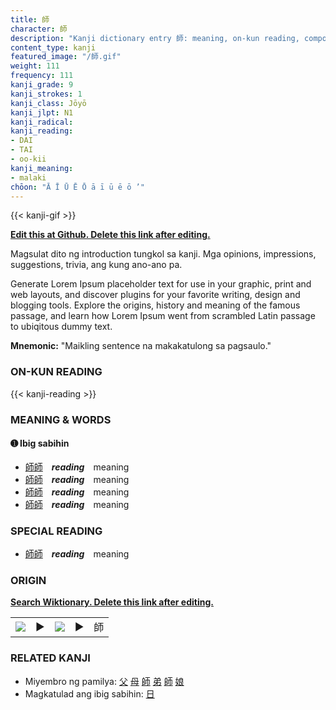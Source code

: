 ```yaml
---
title: 師
character: 師
description: "Kanji dictionary entry 師: meaning, on-kun reading, compounds, origin, related kanji"
content_type: kanji
featured_image: "/師.gif"
weight: 111
frequency: 111
kanji_grade: 9
kanji_strokes: 1
kanji_class: Jōyō
kanji_jlpt: N1
kanji_radical: 
kanji_reading: 
- DAI
- TAI
- oo-kii
kanji_meaning:
- malaki
chōon: "Ā Ī Ū Ē Ō ā ī ū ē ō ’"
---
```

[//]: # (Don't edit the line below. Kanji animated GIF code is automatically generated.)
{{< kanji-gif >}}

[//]: # (Edit below this line.)

**[Edit this at Github. Delete this link after editing.](https://github.com/tim0g/tim/tree/main/content/kanji/師/index.md)**

Magsulat dito ng introduction tungkol sa kanji. Mga opinions, impressions, suggestions, trivia, ang kung ano-ano pa.

Generate Lorem Ipsum placeholder text for use in your graphic, print and web layouts, and discover plugins for your favorite writing, design and blogging tools. Explore the origins, history and meaning of the famous passage, and learn how Lorem Ipsum went from scrambled Latin passage to ubiqitous dummy text.
 
**Mnemonic:** "Maikling sentence na makakatulong sa pagsaulo."

### ON-KUN READING

[//]: # (Don't edit the line below. ON-KUN READING code is automatically generated.)
{{< kanji-reading >}}

### MEANING & WORDS

#### ➊ **Ibig sabihin**
  - [師](../師)[師](../師)　***reading***　meaning
  - [師](../師)[師](../師)　***reading***　meaning
  - [師](../師)[師](../師)　***reading***　meaning
  - [師](../師)[師](../師)　***reading***　meaning

### SPECIAL READING
  - [師](../師)[師](../師)　***reading***　meaning

### ORIGIN

**[Search Wiktionary. Delete this link after editing.](https://wiktionary.org/wiki/師)**
<table class="kanji-table"><tr><td>
<img src="60px-師-bronze.svg.png">
</td><td>▶</td><td>
<img src="60px-師-oracle.svg.png">
</td><td>▶</td>
<td class="kanji-origin">師</td>
</tr></table>

### RELATED KANJI
- Miyembro ng pamilya: [父](../父) [母](../母) [師](../師) [弟](../弟) [師](../師) [娘](../娘)
- Magkatulad ang ibig sabihin: [日](../日)
